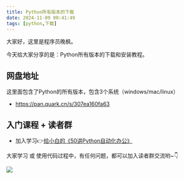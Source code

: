 ```yaml
---
title: Python所有版本的下载
date: 2024-11-09 00:41:49
tags: [python,下载]
---
```



大家好，这里是程序员晚枫。

今天给大家分享的是：Python所有版本的下载和安装教程。

## 网盘地址

这里面包含了Python的所有版本，包含3个系统（windows/mac/linux）

- https://pan.quark.cn/s/307ea160fa63

## 入门课程 + 读者群

- 加入学习👉[给小白的《50讲Python自动化办公》](https://www.python-office.com/course/50-python-office.html)

大家学习 或 使用代码过程中，有任何问题，都可以加入读者群交流哟~👇


![](https://www.python-office.com/assets/img/0816.27540085.jpg)
